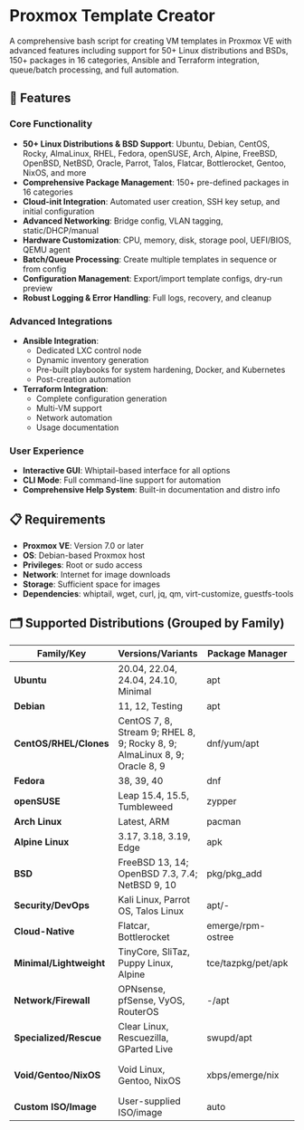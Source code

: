 # Proxmox Template Creator

A comprehensive bash script for creating VM templates in Proxmox VE with advanced features including support for 50+ Linux distributions and BSDs, 150+ packages in 16 categories, Ansible and Terraform integration, queue/batch processing, and full automation.

## 🚀 Features

### Core Functionality

- **50+ Linux Distributions & BSD Support**: Ubuntu, Debian, CentOS, Rocky, AlmaLinux, RHEL, Fedora, openSUSE, Arch, Alpine, FreeBSD, OpenBSD, NetBSD, Oracle, Parrot, Talos, Flatcar, Bottlerocket, Gentoo, NixOS, and more
- **Comprehensive Package Management**: 150+ pre-defined packages in 16 categories
- **Cloud-init Integration**: Automated user creation, SSH key setup, and initial configuration
- **Advanced Networking**: Bridge config, VLAN tagging, static/DHCP/manual
- **Hardware Customization**: CPU, memory, disk, storage pool, UEFI/BIOS, QEMU agent
- **Batch/Queue Processing**: Create multiple templates in sequence or from config
- **Configuration Management**: Export/import template configs, dry-run preview
- **Robust Logging & Error Handling**: Full logs, recovery, and cleanup

### Advanced Integrations

- **Ansible Integration**:
  - Dedicated LXC control node
  - Dynamic inventory generation
  - Pre-built playbooks for system hardening, Docker, and Kubernetes
  - Post-creation automation
- **Terraform Integration**:
  - Complete configuration generation
  - Multi-VM support
  - Network automation
  - Usage documentation

### User Experience

- **Interactive GUI**: Whiptail-based interface for all options
- **CLI Mode**: Full command-line support for automation
- **Comprehensive Help System**: Built-in documentation and distro info

## 📋 Requirements

- **Proxmox VE**: Version 7.0 or later
- **OS**: Debian-based Proxmox host
- **Privileges**: Root or sudo access
- **Network**: Internet for image downloads
- **Storage**: Sufficient space for images
- **Dependencies**: whiptail, wget, curl, jq, qm, virt-customize, guestfs-tools

## 🗂️ Supported Distributions (Grouped by Family)

| Family/Key              | Versions/Variants                                                         | Package Manager    | Notes/Examples                     |
| ----------------------- | ------------------------------------------------------------------------- | ------------------ | ---------------------------------- |
| **Ubuntu**              | 20.04, 22.04, 24.04, 24.10, Minimal                                       | apt                | LTS, Minimal                       |
| **Debian**              | 11, 12, Testing                                                           | apt                | Stable, Rolling                    |
| **CentOS/RHEL/Clones**  | CentOS 7, 8, Stream 9; RHEL 8, 9; Rocky 8, 9; AlmaLinux 8, 9; Oracle 8, 9 | dnf/yum/apt        | RHEL, Rocky, Alma, Oracle          |
| **Fedora**              | 38, 39, 40                                                                | dnf                | Stable, Latest                     |
| **openSUSE**            | Leap 15.4, 15.5, Tumbleweed                                               | zypper             | Stable, Rolling                    |
| **Arch Linux**          | Latest, ARM                                                               | pacman             | Rolling, ARM                       |
| **Alpine Linux**        | 3.17, 3.18, 3.19, Edge                                                    | apk                | Minimal, Rolling                   |
| **BSD**                 | FreeBSD 13, 14; OpenBSD 7.3, 7.4; NetBSD 9, 10                            | pkg/pkg_add        | BSD, Security-focused              |
| **Security/DevOps**     | Kali Linux, Parrot OS, Talos Linux                                        | apt/-              | Security, Kubernetes OS            |
| **Cloud-Native**        | Flatcar, Bottlerocket                                                     | emerge/rpm-ostree  | Container/K8s OS                   |
| **Minimal/Lightweight** | TinyCore, SliTaz, Puppy Linux, Alpine                                     | tce/tazpkg/pet/apk | Ultra-minimal, Lightweight         |
| **Network/Firewall**    | OPNsense, pfSense, VyOS, RouterOS                                         | -/apt              | Firewall, Router, Network OS       |
| **Specialized/Rescue**  | Clear Linux, Rescuezilla, GParted Live                                    | swupd/apt          | Performance, Rescue, Partition     |
| **Void/Gentoo/NixOS**   | Void Linux, Gentoo, NixOS                                                 | xbps/emerge/nix    | Minimal, Source-based, Declarative |
| **Custom ISO/Image**    | User-supplied ISO/image                                                   | auto               | Any custom distro or version       |
